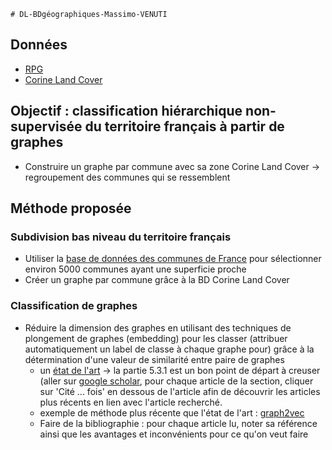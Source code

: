     # DL-BDgéographiques-Massimo-VENUTI

## Données
* [RPG](https://geoservices.ign.fr/rpg#telechargement)
* [Corine Land Cover](https://land.copernicus.eu/pan-european/corine-land-cover)

## Objectif : classification hiérarchique non-supervisée du territoire français à partir de graphes
* Construire un graphe par commune avec sa zone Corine Land Cover -> regroupement des communes qui se ressemblent

## Méthode proposée
### Subdivision bas niveau du territoire français
* Utiliser la [base de données des communes de France](https://www.data.gouv.fr/fr/datasets/r/0e117c06-248f-45e5-8945-0e79d9136165) pour sélectionner environ 5000 communes ayant une superficie proche
* Créer un graphe par commune grâce à la BD Corine Land Cover

### Classification de graphes
* Réduire la dimension des graphes en utilisant des techniques de plongement de graphes (embedding) pour les classer (attribuer automatiquement un label de classe à chaque graphe pour) grâce à la détermination d'une valeur de similarité entre paire de graphes
    - un [état de l'art](https://arxiv.org/pdf/1709.07604.pdf?ref=https://githubhelp.com) -> la partie 5.3.1 est un bon point de départ à creuser (aller sur [google scholar](https://scholar.google.fr/), pour chaque article de la section, cliquer sur 'Cité ... fois' en dessous de l'article afin de découvrir les articles plus récents en lien avec l'article recherché.
    - exemple de méthode plus récente que l'état de l'art : [graph2vec](https://arxiv.org/pdf/1707.05005.pdf)
    - Faire de la bibliographie : pour chaque article lu, noter sa référence ainsi que les avantages et inconvénients pour ce qu'on veut faire
    
